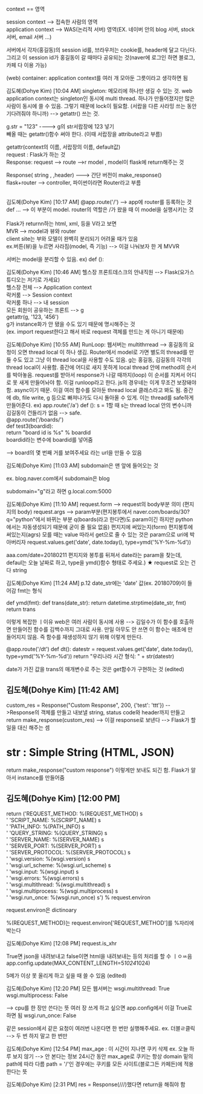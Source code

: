 context == 영역

session context --> 접속한 사람의 영역<br>
application context --> WAS(논리적 서버) 영역(EX. 네이버 안의 blog 서버, stock 서버, email 서버 ...)<br>

서버에서 각자(홍길동)의 session id를, 브라우저는 cookie를, header에 달고 다닌다. 그리고 이 session id가 홍길동이 갈 때마다 공유되는 것(naver에 로그인 하면 블로그, 카페 다 이용 가능)<br>

(web) container: application context를 여러 개 모아둔 그릇이라고 생각하면 됨<br>


김도혜(Dohye Kim) [10:04 AM]
singleton: 메모리에 하나만 생길 수 있는 것. web application context는 singleton인 동시에 multi thread. 하나가 만들어졌지만 많은 사람이 동시에 쓸 수 있음. 그렇기 때문에 lock이 필요함. (서랍을 다른 사라밍 쓰는 동안 기다려줘야 하니까) --> getattr() 쓰는 것.<br>

g.str = "123" ----> g의 str서랍장에 123 넣기<br>
빼올 때는 getattr()함수 써야 한다. (이때 서랍장을 attribute라고 부름)<br>

getattr(context의 이름, 서랍장의 이름, default값)<br>
request : Flask가 하는 것<br>
Response: request -->  route -->r model , model이 flask에 return해주는 것 <br>

Response( string , ,header) ---> 간단 버전이 make_response()<br>
flask+router --> controller, 파이썬이라면 Router라고 부름<br>
<br>

김도혜(Dohye Kim) [10:17 AM]
@app.route('/') --> app에 router를 등록하는 것<br>
def ... --> 이 부분이 model. router의 역할은 /가 왔을 때 이 model을 실행시키는 것<br>
<br>
Flask가 returnn하는 html, xml, 등을 V라고 보면<br>
MVR --> model과 뷰와 router<br>
client site는 부와 모델이 완벽히 분리되기 어려울 때가 있음 <br>
ex.버튼(뷰)을 누르면 사라짐(model, 즉 기능) --> 이걸 나눠보자 한 게 MVVR<br>

서버는 model을 분리할 수 있음. ex) def ():<br>

김도혜(Dohye Kim) [10:46 AM]
헬스장 프론트데스크의 안내직원 --> Flask(요가스튜디오는 저기로 가세요)<br>
헬스장 전체 --> Application context<br>
락커룸 --> Session context<br>
락커룸 하나 --> 내 session<br>
모든 회원이 공유하는 프론트 --> g<br>
getattr(g, '123, '456')<br>
g가 instance화가 안 됐을 수도 있기 때문에 명시해주는 것<br>
(ex. import request한다고 해서 바로 request 객체를 만드는 게 아니기 때문에)<br>

김도혜(Dohye Kim) [10:55 AM]
RunLoop: 웹서버는 multithrread --> 홍길동의 요청이 오면 thread local 이 하나 생김. Router에서 model로 가면 별도의 thread를 만들 수도 있고 그냥 이 thread local을 사용할 수도 있음. g는 홍길동, 김길동의 각각의 thread local이 사용함. 중간에 어디로 새지 못하게 local thread 안에 method의 순서를 박아놓음. request를 받아서 response가 나갈 때까지(loop) 이 순서를 지켜서 어디로 못 새게 만들어놔야 함. 이걸 runloop라고 한다. js의 경우네는 이게 무조건 보장돼야 함. async이기 때문. 이걸 여러 함수를 모아둔 thread local 클래스라고 봐도 됨. 중간에 db, file write, g 등으로 빠져나가도 다시 돌아올 수 있게. 이는 thread를 safe하게 만들어준다. ex) app.route('/a') def (): s = 1할 때 s는 thread local 안의 변수니까 김길동이 건들리가 없음 --> safe.<br>
@app.route('/boards/<boardid>')<br>
def test3(boardid):<br>
    return "board id is %s" % boardid<br>
boardid라는 변수에 boardid를 넣어줌<br>

--> board의 몇 번째 거를 보여주세요 라는 url을 만들 수 있음<br>

김도혜(Dohye Kim) [11:03 AM]
subdomain은 맨 앞에 들어오는 것

ex. blog.naver.com에서 subdomain은 blog

subdomain="g"라고 하면 g.local.com:5000

김도혜(Dohye Kim) [11:10 AM]
request.form --> request의 body부분 의미 (편지지의 body)
request.args --> param부분(편지봉투에서 naver.com/boards/30?q="python"에서 바뀌는 부분 q(boards(<bid>라고 한다면)도 param이긴 하지만 python에서는 자동생성되기 때문에 굳이 줄 필요 없음)
편지지에 써있는지(form) 편지봉투에 써있는지(agrs) 모를 때는 value
따라서 get으로 줄 수 있는 것은 param으로 uri에 박아버리자
request.values.get('date', date.today(), type=ymd('%Y-%m-%d'))

aaa.com/date=20180211
편지지와 봉투를 뒤져서 date라는 param을 찾는데, defaul는 오늘 날짜로 하고, type을 ymd()함수 형태로 주세요.)
★ request로 오는 건 다 string

김도혜(Dohye Kim) [11:24 AM]
p.12
date_str에는 'date' 값(ex. 20180709)이 들어감
fmt는 형식


def ymd(fmt):
   def trans(date_str):
       return datetime.strptime(date_str, fmt)
   return trans


이렇게 복잡한 ㅣ이유
web은 여러 사람이 동시에  사용 --> 김일수가 이 함수를 호출하면 만들어진 함수를 김백수까지 그대로 사용. 만일 아무도 안 쓰면 이 함수는 애초에 만들어지지 않음. 즉 함수를 재생성하지 않기 위해 이렇게 만든다.

@app.route('/dt')
def dt():
   datestr = request.values.get('date', date.today(), type=ymd('%Y-%m-%d'))
   return "우리나라 시간 형식: " + str(datestr)

date가 가진 값을 trans의 매개변수로 주는 것은 get함수가 구현하는 것 (edited) 

김도혜(Dohye Kim) [11:42 AM]
--------------------------------------------------------------
custom_res = Response("Custom Response", 200, {'test': 'ttt'})
-->Response의 객체를 만들고 내보낼 string, status code와 header까지 만들고
return make_response(custom_res)
--> 이걸 response로 보낸다 --> Flask가 할 일을 대신 해주는 셈

# str : Simple String (HTML, JSON)
return make_response("custom response")
이렇게만 보내도 되긴 함. Flask가 알아서 instance를 만들어줌

김도혜(Dohye Kim) [12:00 PM]
---------------------------------------------------------------
return ('REQUEST_METHOD: %(REQUEST_METHOD) s <br>'
       'SCRIPT_NAME: %(SCRIPT_NAME) s <br>'
       'PATH_INFO: %(PATH_INFO) s <br>'
       'QUERY_STRING: %(QUERY_STRING) s <br>'
       'SERVER_NAME: %(SERVER_NAME) s <br>'
       'SERVER_PORT: %(SERVER_PORT) s <br>'
       'SERVER_PROTOCOL: %(SERVER_PROTOCOL) s <br>'
       'wsgi.version: %(wsgi.version) s <br>'
       'wsgi.url_scheme: %(wsgi.url_scheme) s <br>'
       'wsgi.input: %(wsgi.input) s <br>'
       'wsgi.errors: %(wsgi.errors) s <br>'
       'wsgi.multithread: %(wsgi.multithread) s <br>'
       'wsgi.multiprocess: %(wsgi.multiprocess) s <br>'
       'wsgi.run_once: %(wsgi.run_once) s') % request.environ


request.environ은 dictinoary

%(REQUEST_METHOD)는 request.environ['REQUEST_METHOD']를 %자리에 박는다

김도혜(Dohye Kim) [12:08 PM]
request.is_xhr

True면 json을 내려보내고
false이면 html을 내려보내는 등의 처리를 할 수 ㅣㅇㅆ음
app.config.update(MAX_CONTENT_LENGTH=5*1024*1024)

5메가 이상 못 올리게 하고 싶을 때 쓸 수 있음 (edited) 

김도혜(Dohye Kim) [12:20 PM]
모든 웹서버는
wsgi.multithread: True
wsgi.multiprocess: False

--> cpu를 한 장만 쓴다는 뜻
여러 장 쓰게 하고 싶으면 app.config에서 이걸 True로 하면 됨
wsgi.run_once: False

같은 session에서 같은 요청이 여러번 나온다면 한 번만 실행해주세요. ex. 더블ㄹ클릭 --> 두 번 하지 말고 한 번만

김도혜(Dohye Kim) [12:54 PM]
max_age : 이 시간이 지나면 쿠키 삭제 ex. 오늘 하루 보지 않기 --> 안 본다는 정보 24시간 동안 max_age로
쿠키는 항상 domain 밑의 path에 따라 다름
path = '/'인 경우에는 쿠키를 모든 사이트(블로그든 카페든)에 적용한다는 뜻

김도혜(Dohye Kim) [2:31 PM]
res = Response(///)했다면 return을 해줘야 함
